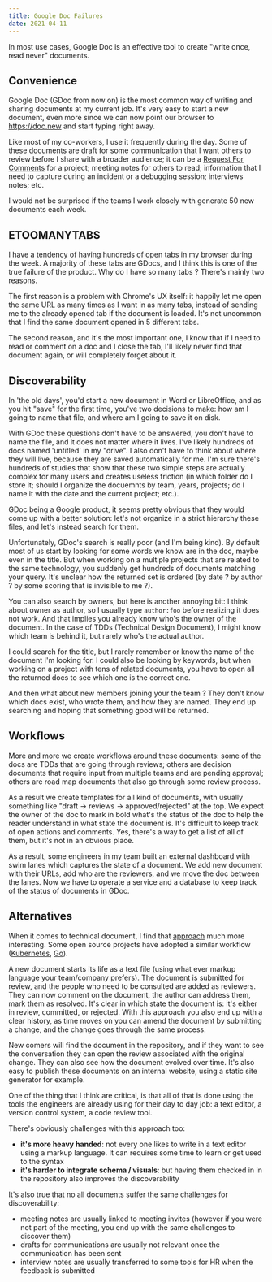 ```yaml
---
title: Google Doc Failures
date: 2021-04-11
---
```


In most use cases, Google Doc is an effective tool to create "write once, read never" documents.

## Convenience

Google Doc (GDoc from now on) is the most common way of writing and sharing documents at my current job. It's very easy to start a new document, even more since we can now point our browser to <https://doc.new> and start typing right away.

Like most of my co-workers, I use it frequently during the day. Some of these documents are draft for some communication that I want others to review before I share with a broader audience; it can be a [Request For Comments](https://en.wikipedia.org/wiki/Request_for_Comments) for a project; meeting notes for others to read; information that I need to capture during an incident or a debugging session; interviews notes; etc.

I would not be surprised if the teams I work closely with generate 50 new documents each week.

## ETOOMANYTABS

I have a tendency of having hundreds of open tabs in my browser during the week. A majority of these tabs are GDocs, and I think this is one of the true failure of the product. Why do I have so many tabs ? There's mainly two reasons.

The first reason is a problem with Chrome's UX itself: it happily let me open the same URL as many times as I want in as many tabs, instead of sending me to the already opened tab if the document is loaded. It's not uncommon that I find the same document opened in 5 different tabs.

The second reason, and it's the most important one, I know that if I need to read or comment on a doc and I close the tab, I'll likely never find that document again, or will completely forget about it.

## Discoverability

In 'the old days', you'd start a new document in Word or LibreOffice, and as you hit "save" for the first time, you've two decisions to make: how am I going to name that file, and where am I going to save it on disk.

With GDoc these questions don't have to be answered, you don't have to name the file, and it does not matter where it lives. I've likely hundreds of docs named 'untitled' in my "drive". I also don't have to think about where they will live, because they are saved automatically for me. I'm sure there's hundreds of studies that show that these two simple steps are actually complex for many users and creates useless friction (in which folder do I store it; should I organize the docuemnts by team, years, projects; do I name it with the date and the current project; etc.).

GDoc being a Google product, it seems pretty obvious that they would come up with a better solution: let's not organize in a strict hierarchy these files, and let's instead search for them.

Unfortunately, GDoc's search is really poor (and I'm being kind). By default most of us start by looking for some words we know are in the doc, maybe even in the title. But when working on a multiple projects that are related to the same technology, you suddenly get hundreds of documents matching your query. It's unclear how the returned set is ordered (by date ? by author ? by some scoring that is invisible to me ?).

You can also search by owners, but here is another annoying bit: I think about owner as author, so I usually type `author:foo` before realizing it does not work. And that implies you already know who's the owner of the document. In the case of TDDs (Technical Design Document), I might know which team is behind it, but rarely who's the actual author.

I could search for the title, but I rarely remember or know the name of the document I'm looking for. I could also be looking by keywords, but when working on a project with tens of related documents, you have to open all the returned docs to see which one is the correct one.

And then what about new members joining your the team ? They don't know which docs exist, who wrote them, and how they are named. They end up searching and hoping that something good will be returned.

## Workflows

More and more we create workflows around these documents: some of the docs are TDDs that are going through reviews; others are decision documents that require input from multiple teams and are pending approval; others are road map documents that also go through some review process.

As a result we create templates for all kind of documents, with usually something like "draft → reviews → approved/rejected" at the top. We expect the owner of the doc to mark in bold what's the status of the doc to help the reader understand in what state the document is. It's difficult to keep track of open actions and comments. Yes, there's a way to get a list of all of them, but it's not in an obvious place.

As a result, some engineers in my team built an external dashboard with swim lanes which captures the state of a document. We add new document with their URLs, add who are the reviewers, and we move the doc between the lanes. Now we have to operate a service and a database to keep track of the status of documents in GDoc.

## Alternatives

When it comes to technical document, I find that [approach](https://caitiem.com/2020/03/29/design-docs-markdown-and-git/) much more interesting. Some open source projects have adopted a similar workflow ([Kubernetes](https://github.com/kubernetes/enhancements/tree/master/keps), [Go](https://github.com/golang/proposal)).

A new document starts its life as a text file (using what ever markup language your team/company prefers). The document is submitted for review, and the people who need to be consulted are added as reviewers. They can now comment on the document, the author can address them, mark them as resolved. It's clear in which state the document is: it's either in review, committed, or rejected. With this approach you also end up with a clear history, as time moves on you can amend the document by submitting a change, and the change goes through the same process.

New comers will find the document in the repository, and if they want to see the conversation they can open the review associated with the original change. They can also see how the document evolved over time. It's also easy to publish these documents on an internal website, using a static site generator for example.

One of the thing that I think are critical, is that all of that is done using the tools the engineers are already using for their day to day job: a text editor, a version control system, a code review tool.

There's obviously challenges with this approach too:

-   **it's more heavy handed**: not every one likes to write in a text editor using a markup language. It can requires some time to learn or get used to the syntax
-   **it's harder to integrate schema / visuals**: but having them checked in in the repository also improves the discoverability

It's also true that no all documents suffer the same challenges for discoverability:

-   meeting notes are usually linked to meeting invites (however if you were not part of the meeting, you end up with the same challenges to discover them)
-   drafts for communications are usually not relevant once the communication has been sent
-   interview notes are usually transferred to some tools for HR when the feedback is submitted

